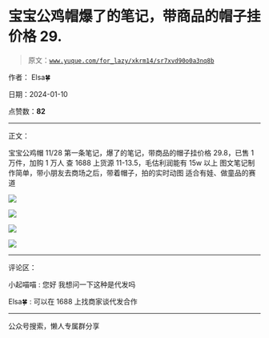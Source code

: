 # 宝宝公鸡帽爆了的笔记，带商品的帽子挂价格 29.

> 原文：[`www.yuque.com/for_lazy/xkrm14/sr7xvd90o0a3nq8b`](https://www.yuque.com/for_lazy/xkrm14/sr7xvd90o0a3nq8b)

作者： Elsa🍀

日期：2024-01-10

点赞数：**82**

* * *

正文：

宝宝公鸡帽 11/28 第一条笔记，爆了的笔记，带商品的帽子挂价格 29.8，已售 1 万件，加购 1 万人 查 1688 上货源 11-13.5，毛估利润能有 15w 以上
图文笔记制作简单，带小朋友去商场之后，带着帽子，拍的实时动图 适合有娃、做童品的赛道

![](img/8d249059ea50087212eb413013478fb6.png)

![](img/bad2803f3d8bed379968ec035a3eefa1.png)

![](img/b704158498abb3aaa2a102c159a7cca1.png)

![](img/1a03b67c61f6ddf0e86304cbf16fbd63.png)

* * *

评论区：

小起喵喵 : 您好 我想问一下这种是代发吗

Elsa🍀 : 可以在 1688 上找商家谈代发合作

* * *

公众号搜索，懒人专属群分享